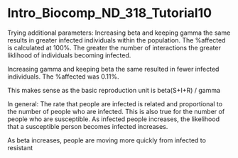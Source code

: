 # Intro_Biocomp_ND_318_Tutorial10

Trying additional parameters: 
Increasing beta and keeping gamma the same results in greater infected individuals within the population. 
The %affected is calculated at 100%. The greater the number of interactions the greater liklihood of 
individuals becoming infected. 

Increasing gamma and keeping beta the same resulted in fewer infected individuals. 
The %affected was 0.11%. 

This makes sense as the basic reproduction unit is beta(S+I+R) / gamma 

In general:
The rate that people are infected is related and proportional to the number of people who are infected. This is also true for the number of people who are susceptible.
As infected people increases, the likelihood that a susceptible person becomes infected increases.

As beta increases, people are moving more quickly from infected to resistant
